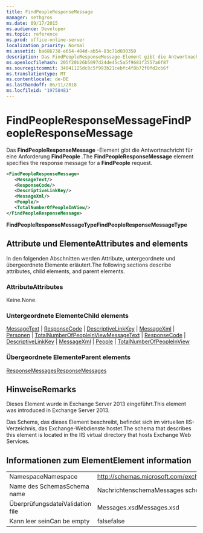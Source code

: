 ```yaml
---
title: FindPeopleResponseMessage
manager: sethgros
ms.date: 09/17/2015
ms.audience: Developer
ms.topic: reference
ms.prod: office-online-server
localization_priority: Normal
ms.assetid: ba686738-e654-404d-ab54-83c71d030350
description: Das FindPeopleResponseMessage-Element gibt die Antwortnachricht für eine Anforderung FindPeople.
ms.openlocfilehash: 205f20b26b5097d24de45c5a5f9681f3557a6f87
ms.sourcegitcommit: 34041125dc8c5f993b21cebfc4f8b72f0fd2cb6f
ms.translationtype: MT
ms.contentlocale: de-DE
ms.lasthandoff: 06/11/2018
ms.locfileid: "19758481"
---
```

# <a name="findpeopleresponsemessage"></a><span data-ttu-id="d154f-103">FindPeopleResponseMessage</span><span class="sxs-lookup"><span data-stu-id="d154f-103">FindPeopleResponseMessage</span></span>

<span data-ttu-id="d154f-104">Das **FindPeopleResponseMessage** -Element gibt die Antwortnachricht für eine Anforderung **FindPeople** .</span><span class="sxs-lookup"><span data-stu-id="d154f-104">The **FindPeopleResponseMessage** element specifies the response message for a **FindPeople** request.</span></span> 
  
```XML
<FindPeopleResponseMessage>
   <MessageText/>
   <ResponseCode/>
   <DescriptiveLinkKey/>
   <MessageXml/>
   <People/>
   <TotalNumberOfPeopleInView/>
</FindPeopleResponseMessage>
```

 <span data-ttu-id="d154f-105">**FindPeopleResponseMessageType**</span><span class="sxs-lookup"><span data-stu-id="d154f-105">**FindPeopleResponseMessageType**</span></span>
## <a name="attributes-and-elements"></a><span data-ttu-id="d154f-106">Attribute und Elemente</span><span class="sxs-lookup"><span data-stu-id="d154f-106">Attributes and elements</span></span>

<span data-ttu-id="d154f-107">In den folgenden Abschnitten werden Attribute, untergeordnete und übergeordnete Elemente erläutert.</span><span class="sxs-lookup"><span data-stu-id="d154f-107">The following sections describe attributes, child elements, and parent elements.</span></span>
  
### <a name="attributes"></a><span data-ttu-id="d154f-108">Attribute</span><span class="sxs-lookup"><span data-stu-id="d154f-108">Attributes</span></span>

<span data-ttu-id="d154f-109">Keine.</span><span class="sxs-lookup"><span data-stu-id="d154f-109">None.</span></span>
  
### <a name="child-elements"></a><span data-ttu-id="d154f-110">Untergeordnete Elemente</span><span class="sxs-lookup"><span data-stu-id="d154f-110">Child elements</span></span>

<span data-ttu-id="d154f-111">[MessageText](messagetext.md) | [ResponseCode](responsecode.md) | [DescriptiveLinkKey](descriptivelinkkey.md) | [MessageXml](messagexml.md) | [Personen](people.md) | [TotalNumberOfPeopleInView](totalnumberofpeopleinview.md)</span><span class="sxs-lookup"><span data-stu-id="d154f-111">[MessageText](messagetext.md) | [ResponseCode](responsecode.md) | [DescriptiveLinkKey](descriptivelinkkey.md) | [MessageXml](messagexml.md) | [People](people.md) | [TotalNumberOfPeopleInView](totalnumberofpeopleinview.md)</span></span>
  
### <a name="parent-elements"></a><span data-ttu-id="d154f-112">Übergeordnete Elemente</span><span class="sxs-lookup"><span data-stu-id="d154f-112">Parent elements</span></span>

[<span data-ttu-id="d154f-113">ResponseMessages</span><span class="sxs-lookup"><span data-stu-id="d154f-113">ResponseMessages</span></span>](responsemessages.md)
  
## <a name="remarks"></a><span data-ttu-id="d154f-114">Hinweise</span><span class="sxs-lookup"><span data-stu-id="d154f-114">Remarks</span></span>

<span data-ttu-id="d154f-115">Dieses Element wurde in Exchange Server 2013 eingeführt.</span><span class="sxs-lookup"><span data-stu-id="d154f-115">This element was introduced in Exchange Server 2013.</span></span>
  
<span data-ttu-id="d154f-116">Das Schema, das dieses Element beschreibt, befindet sich im virtuellen IIS-Verzeichnis, das Exchange-Webdienste hostet.</span><span class="sxs-lookup"><span data-stu-id="d154f-116">The schema that describes this element is located in the IIS virtual directory that hosts Exchange Web Services.</span></span>
  
## <a name="element-information"></a><span data-ttu-id="d154f-117">Informationen zum Element</span><span class="sxs-lookup"><span data-stu-id="d154f-117">Element information</span></span>

|||
|:-----|:-----|
|<span data-ttu-id="d154f-118">Namespace</span><span class="sxs-lookup"><span data-stu-id="d154f-118">Namespace</span></span>  <br/> |http://schemas.microsoft.com/exchange/services/2006/messages  <br/> |
|<span data-ttu-id="d154f-119">Name des Schemas</span><span class="sxs-lookup"><span data-stu-id="d154f-119">Schema name</span></span>  <br/> |<span data-ttu-id="d154f-120">Nachrichtenschema</span><span class="sxs-lookup"><span data-stu-id="d154f-120">Messages schema</span></span>  <br/> |
|<span data-ttu-id="d154f-121">Überprüfungsdatei</span><span class="sxs-lookup"><span data-stu-id="d154f-121">Validation file</span></span>  <br/> |<span data-ttu-id="d154f-122">Messages.xsd</span><span class="sxs-lookup"><span data-stu-id="d154f-122">Messages.xsd</span></span>  <br/> |
|<span data-ttu-id="d154f-123">Kann leer sein</span><span class="sxs-lookup"><span data-stu-id="d154f-123">Can be empty</span></span>  <br/> |<span data-ttu-id="d154f-124">false</span><span class="sxs-lookup"><span data-stu-id="d154f-124">false</span></span>  <br/> |
   

